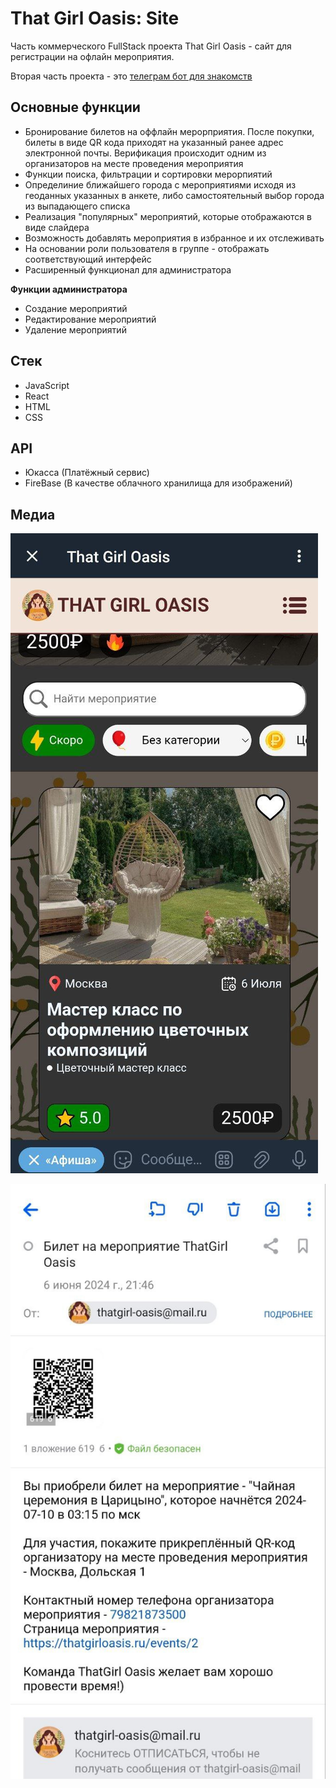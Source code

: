 # That Girl Oasis: Site

Часть коммерческого FullStack проекта That Girl Oasis - сайт для регистрации на офлайн мероприятия.

Вторая часть проекта - это [телеграм бот для знакомств](https://github.com/Nikidzawa/That_Girls_Oasis_TeleBot)

## Основные функции

* Бронирование билетов на оффлайн мерорприятия. После покупки, билеты в виде QR кода приходят на указанный ранее адрес 
электронной почты. Верификация происходит одним из организаторов на месте проведения мероприятия
* Функции поиска, фильтрации и сортировки мерорпиятий
* Определиние ближайшего города с мероприятиями исходя из геоданных указанных в анкете, либо самостоятельный выбор города из выпадающего списка
* Реализация "популярных" мероприятий, которые отображаются в виде слайдера
* Возможность добавлять мероприятия в избранное и их отслеживать
* На основании роли пользователя в группе - отображать соответствующий интерфейс
* Расширенный функционал для администратора

**Функции администратора**

* Создание мероприятий
* Редактирование мероприятий
* Удаление мероприятий

## Стек
* JavaScript
* React
* HTML
* CSS


## API
* Юкасса (Платёжный сервис)
* FireBase (В качестве облачного хранилища для изображений)

## Медиа
![photo_2024-06-16_17-04-57.jpg](src/img/readme/photo_2024-06-16_17-04-57.jpg)

![photo_2024-06-16_17-15-47.jpg](src/img/readme/photo_2024-06-16_17-15-47.jpg)